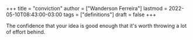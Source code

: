 +++
title = "conviction"
author = ["Wanderson Ferreira"]
lastmod = 2022-05-10T08:43:00-03:00
tags = ["definitions"]
draft = false
+++

The confidence that your idea is good enough that it's worth throwing a lot of
effort behind.
